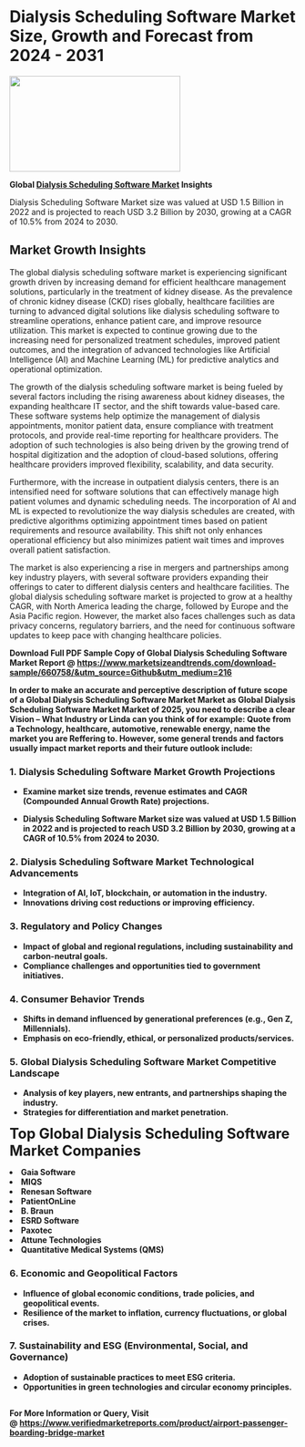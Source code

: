 <H1>Dialysis Scheduling Software Market Size, Growth and Forecast from 2024 - 2031</H1><img class="aligncenter size-medium wp-image-584254" src="https://thirdeyenews.in/wp-content/uploads/2024/09/Global-Market-Research-300x168.jpeg" alt="" width="300" height="168" /><p><strong>Global&nbsp;<a href="https://www.marketsizeandtrends.com/download-sample/660758/&amp;utm_source=Github&utm_medium=216">Dialysis Scheduling Software Market</a> Insights</strong></p><p>Dialysis Scheduling Software Market size was valued at USD 1.5 Billion in 2022 and is projected to reach USD 3.2 Billion by 2030, growing at a CAGR of 10.5% from 2024 to 2030.</p><p><h2>Market Growth Insights</h2> <p>The global dialysis scheduling software market is experiencing significant growth driven by increasing demand for efficient healthcare management solutions, particularly in the treatment of kidney disease. As the prevalence of chronic kidney disease (CKD) rises globally, healthcare facilities are turning to advanced digital solutions like dialysis scheduling software to streamline operations, enhance patient care, and improve resource utilization. This market is expected to continue growing due to the increasing need for personalized treatment schedules, improved patient outcomes, and the integration of advanced technologies like Artificial Intelligence (AI) and Machine Learning (ML) for predictive analytics and operational optimization.</p> <p><strong></strong></p> <p>The growth of the dialysis scheduling software market is being fueled by several factors including the rising awareness about kidney diseases, the expanding healthcare IT sector, and the shift towards value-based care. These software systems help optimize the management of dialysis appointments, monitor patient data, ensure compliance with treatment protocols, and provide real-time reporting for healthcare providers. The adoption of such technologies is also being driven by the growing trend of hospital digitization and the adoption of cloud-based solutions, offering healthcare providers improved flexibility, scalability, and data security.</p> <p>Furthermore, with the increase in outpatient dialysis centers, there is an intensified need for software solutions that can effectively manage high patient volumes and dynamic scheduling needs. The incorporation of AI and ML is expected to revolutionize the way dialysis schedules are created, with predictive algorithms optimizing appointment times based on patient requirements and resource availability. This shift not only enhances operational efficiency but also minimizes patient wait times and improves overall patient satisfaction.</p> <p>The market is also experiencing a rise in mergers and partnerships among key industry players, with several software providers expanding their offerings to cater to different dialysis centers and healthcare facilities. The global dialysis scheduling software market is projected to grow at a healthy CAGR, with North America leading the charge, followed by Europe and the Asia Pacific region. However, the market also faces challenges such as data privacy concerns, regulatory barriers, and the need for continuous software updates to keep pace with changing healthcare policies.</p> <p><strong></p><p><span class=""><strong>Download Full PDF Sample Copy of Global Dialysis Scheduling Software Market Report</strong> @ <a href="https://www.marketsizeandtrends.com/download-sample/660758/&amp;utm_source=Github&utm_medium=216" target="_blank">https://www.marketsizeandtrends.com/download-sample/660758/&amp;utm_source=Github&utm_medium=216</a></span></p><p>In order to make an accurate and perceptive description of future scope of a Global&nbsp;Dialysis Scheduling Software Market Market as Global&nbsp;Dialysis Scheduling Software Market Market of 2025, you need to describe a clear Vision &ndash; What Industry or Linda can you think of for example: Quote from a Technology, healthcare, automotive, renewable energy, name the market you are Reffering to. However, some general trends and factors usually impact market reports and their future outlook include:</p><h3>1.&nbsp;<strong>Dialysis Scheduling Software Market Growth Projections</strong></h3><ul><li>Examine market size trends, revenue estimates and CAGR (Compounded Annual Growth Rate) projections.</li><li><p>Dialysis Scheduling Software Market size was valued at USD 1.5 Billion in 2022 and is projected to reach USD 3.2 Billion by 2030, growing at a CAGR of 10.5% from 2024 to 2030.</p></li></ul><h3>2.&nbsp;<strong>Dialysis Scheduling Software Market Technological Advancements</strong></h3><ul><li>Integration of AI, IoT, blockchain, or automation in the industry.</li><li>Innovations driving cost reductions or improving efficiency.</li></ul><h3>3.&nbsp;<strong>Regulatory and Policy Changes</strong></h3><ul><li>Impact of global and regional regulations, including sustainability and carbon-neutral goals.</li><li>Compliance challenges and opportunities tied to government initiatives.</li></ul><h3>4.&nbsp;<strong>Consumer Behavior Trends</strong></h3><ul><li>Shifts in demand influenced by generational preferences (e.g., Gen Z, Millennials).</li><li>Emphasis on eco-friendly, ethical, or personalized products/services.</li></ul><h3>5.&nbsp;<strong>Global Dialysis Scheduling Software Market Competitive Landscape</strong></h3><ul><li>Analysis of key players, new entrants, and partnerships shaping the industry.</li><li>Strategies for differentiation and market penetration.</li></ul><p data-pm-slice="1 1 []"><span style="color: inherit; font-family: inherit; font-size: 25px;">Top Global Dialysis Scheduling Software Market Companies</span></p><div class="" data-test-id=""><p><li>Gaia Software</li><li> MIQS</li><li> Renesan Software</li><li> PatientOnLine</li><li> B. Braun</li><li> ESRD Software</li><li> Paxotec</li><li> Attune Technologies</li><li> Quantitative Medical Systems (QMS)</li></p></div><h3>6.&nbsp;<strong>Economic and Geopolitical Factors</strong></h3><ul><li>Influence of global economic conditions, trade policies, and geopolitical events.</li><li>Resilience of the market to inflation, currency fluctuations, or global crises.</li></ul><h3>7.&nbsp;<strong>Sustainability and ESG (Environmental, Social, and Governance)</strong></h3><ul><li>Adoption of sustainable practices to meet ESG criteria.</li><li>Opportunities in green technologies and circular economy principles.</li></ul><h2><strong style="font-size: 14px;">For More Information or Query, Visit @&nbsp;</strong><a style="background-color: #ffffff; font-size: 14px;" href="https://www.marketsizeandtrends.com/report/dialysis-scheduling-software-market/" target="_blank">https://www.verifiedmarketreports.com/product/airport-passenger-boarding-bridge-market</a></h2>
